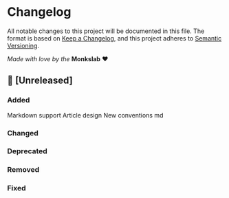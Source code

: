 # Changelog

All notable changes to this project will be documented in this file.
The format is based on [Keep a Changelog](https://keepachangelog.com/en/1.0.0/),
and this project adheres to [Semantic Versioning](https://semver.org/spec/v2.0.0.html).

_Made with love by the_ **Monkslab** ❤️

## :construction: [Unreleased]

### Added

Markdown support
Article design
New conventions md

### Changed

### Deprecated

### Removed

### Fixed
<!-- ### Security
## :muscle: [0.1.x] - 2022-01-01
### Added
### Changed
### Deprecated
### Removed
### Fixed
### Security -->